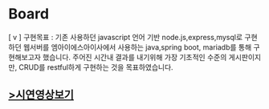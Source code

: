# Board
[ v ] 구현목표 : 기존 사용하던 javascript 언어 기반 node.js,express,mysql로 구현하던 웹서버를
엠아이에스아이사에서 사용하는 java,spring boot, mariadb를 통해 구현해보고자 했습니다.
주어진 시간내 결과를 내기위해 가장 기초적인 수준의 게시판이지만, CRUD를 restful하게 구현하는 것을 목표하였습니다.


## [>시연영상보기](https://www.youtube.com/watch?v=O70-JWWBZEs)
